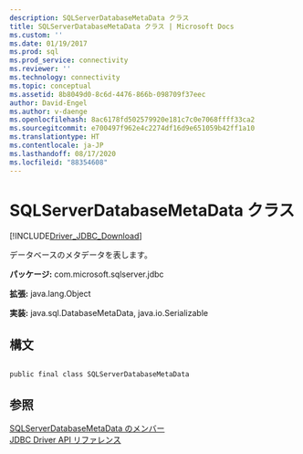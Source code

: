 ```yaml
---
description: SQLServerDatabaseMetaData クラス
title: SQLServerDatabaseMetaData クラス | Microsoft Docs
ms.custom: ''
ms.date: 01/19/2017
ms.prod: sql
ms.prod_service: connectivity
ms.reviewer: ''
ms.technology: connectivity
ms.topic: conceptual
ms.assetid: 8b8049d0-8c6d-4476-866b-098709f37eec
author: David-Engel
ms.author: v-daenge
ms.openlocfilehash: 8ac6178fd502579920e181c7c0e7068ffff33ca2
ms.sourcegitcommit: e700497f962e4c2274df16d9e651059b42ff1a10
ms.translationtype: HT
ms.contentlocale: ja-JP
ms.lasthandoff: 08/17/2020
ms.locfileid: "88354608"
---
```

# <a name="sqlserverdatabasemetadata-class"></a>SQLServerDatabaseMetaData クラス
[!INCLUDE[Driver_JDBC_Download](../../../includes/driver_jdbc_download.md)]

  データベースのメタデータを表します。  
  
 **パッケージ:** com.microsoft.sqlserver.jdbc  
  
 **拡張:** java.lang.Object  
  
 **実装:** java.sql.DatabaseMetaData, java.io.Serializable  
  
## <a name="syntax"></a>構文  
  
```  
  
public final class SQLServerDatabaseMetaData  
```  
  
## <a name="see-also"></a>参照  
 [SQLServerDatabaseMetaData のメンバー](../../../connect/jdbc/reference/sqlserverdatabasemetadata-members.md)   
 [JDBC Driver API リファレンス](../../../connect/jdbc/reference/jdbc-driver-api-reference.md)  
  
  
